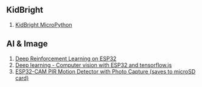 <h2>KidBright</h2>
<ol>
      <li> <a href="https://medium.com/@sittipongjansorn/kidbright-micropython-8f60a453fa9d">KidBright MicroPython </a></li>       
</ol>

<h2>AI & Image</h2>
<ol>
      <li> <a href="https://www.hackster.io/aslamahrahiman/deep-reinforcement-learning-on-esp32-843928?fbclid=IwAR39X1FX4sWnS9HsaXjQzW6ne5ClnL0-k35cUmUBEy1YHtFDeajO77xtV-E">Deep Reinforcement Learning on ESP32 </a></li>
      <li> <a href="http://www.iotsharing.com/2019/07/deep-learning-computer-vision-with-esp-tensorflowjs.html?m=1">Deep learning - Computer vision with ESP32 and tensorflow.js  </a></li>       
      <li> <a href="https://randomnerdtutorials.com/esp32-cam-pir-motion-detector-photo-capture/">ESP32-CAM PIR Motion Detector with Photo Capture (saves to microSD card) </a></li>    
</ol>
